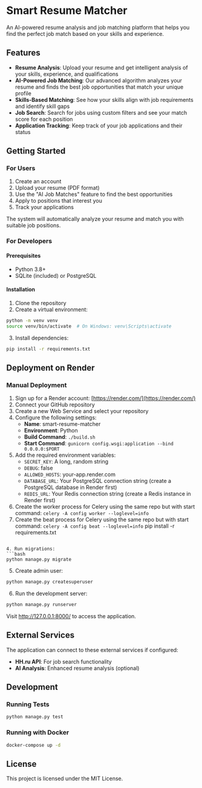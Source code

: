 # Smart Resume Matcher

An AI-powered resume analysis and job matching platform that helps you find the perfect job match based on your skills and experience.

## Features

- **Resume Analysis**: Upload your resume and get intelligent analysis of your skills, experience, and qualifications
- **AI-Powered Job Matching**: Our advanced algorithm analyzes your resume and finds the best job opportunities that match your unique profile
- **Skills-Based Matching**: See how your skills align with job requirements and identify skill gaps
- **Job Search**: Search for jobs using custom filters and see your match score for each position
- **Application Tracking**: Keep track of your job applications and their status

## Getting Started

### For Users

1. Create an account
2. Upload your resume (PDF format)
3. Use the "AI Job Matches" feature to find the best opportunities
4. Apply to positions that interest you
5. Track your applications

The system will automatically analyze your resume and match you with suitable job positions.

### For Developers

#### Prerequisites

- Python 3.8+
- SQLite (included) or PostgreSQL

#### Installation

1. Clone the repository
2. Create a virtual environment:
```bash
python -m venv venv
source venv/bin/activate  # On Windows: venv\Scripts\activate
```

3. Install dependencies:
```bash
pip install -r requirements.txt
```

## Deployment on Render

### Manual Deployment
1. Sign up for a Render account: [https://render.com/](https://render.com/)
2. Connect your GitHub repository
3. Create a new Web Service and select your repository
4. Configure the following settings:
   - **Name**: smart-resume-matcher
   - **Environment**: Python
   - **Build Command**: `./build.sh`
   - **Start Command**: `gunicorn config.wsgi:application --bind 0.0.0.0:$PORT`
5. Add the required environment variables:
   - `SECRET_KEY`: A long, random string
   - `DEBUG`: false
   - `ALLOWED_HOSTS`: your-app.render.com
   - `DATABASE_URL`: Your PostgreSQL connection string (create a PostgreSQL database in Render first)
   - `REDIS_URL`: Your Redis connection string (create a Redis instance in Render first)
6. Create the worker process for Celery using the same repo but with start command: `celery -A config worker --loglevel=info`
7. Create the beat process for Celery using the same repo but with start command: `celery -A config beat --loglevel=info`
pip install -r requirements.txt
```

4. Run migrations:
```bash
python manage.py migrate
```

5. Create admin user:
```bash
python manage.py createsuperuser
```

6. Run the development server:
```bash
python manage.py runserver
```

Visit http://127.0.0.1:8000/ to access the application.

## External Services

The application can connect to these external services if configured:

- **HH.ru API**: For job search functionality
- **AI Analysis**: Enhanced resume analysis (optional)

## Development

### Running Tests

```bash
python manage.py test
```

### Running with Docker

```bash
docker-compose up -d
```

## License

This project is licensed under the MIT License.
